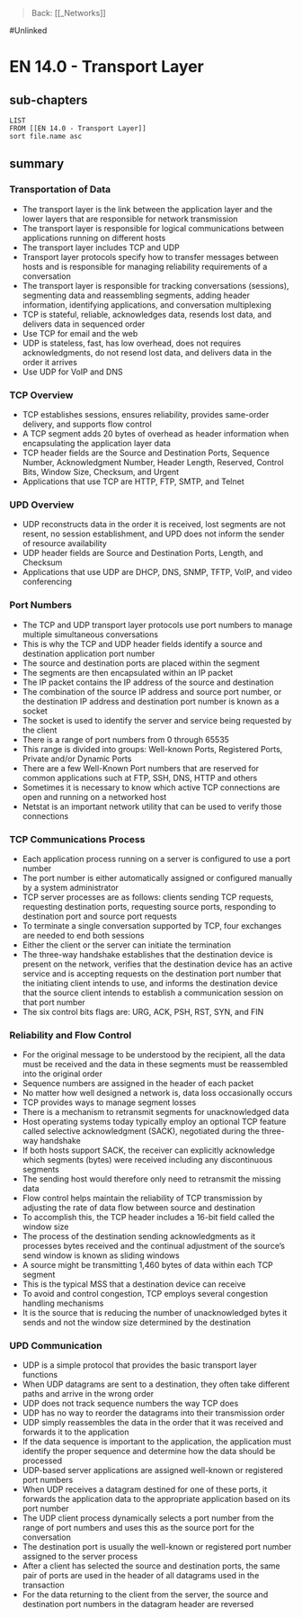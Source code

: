>Back: [[_Networks]]

#Unlinked 
# EN 14.0 - Transport Layer

## sub-chapters
```dataview
LIST
FROM [[EN 14.0 - Transport Layer]]
sort file.name asc
```
## summary
### Transportation of Data
- The transport layer is the link between the application layer and the lower layers that are responsible for network transmission
- The transport layer is responsible for logical communications between applications running on different hosts
- The transport layer includes TCP and UDP
- Transport layer protocols specify how to transfer messages between hosts and is responsible for managing reliability requirements of a conversation
- The transport layer is responsible for tracking conversations (sessions), segmenting data and reassembling segments, adding header information, identifying applications, and conversation multiplexing
- TCP is stateful, reliable, acknowledges data, resends lost data, and delivers data in sequenced order
- Use TCP for email and the web
- UDP is stateless, fast, has low overhead, does not requires acknowledgments, do not resend lost data, and delivers data in the order it arrives
- Use UDP for VoIP and DNS

### TCP Overview
- TCP establishes sessions, ensures reliability, provides same-order delivery, and supports flow control
- A TCP segment adds 20 bytes of overhead as header information when encapsulating the application layer data
- TCP header fields are the Source and Destination Ports, Sequence Number, Acknowledgment Number, Header Length, Reserved, Control Bits, Window Size, Checksum, and Urgent
- Applications that use TCP are HTTP, FTP, SMTP, and Telnet

### UPD Overview
- UDP reconstructs data in the order it is received, lost segments are not resent, no session establishment, and UPD does not inform the sender of resource availability
- UDP header fields are Source and Destination Ports, Length, and Checksum
- Applications that use UDP are DHCP, DNS, SNMP, TFTP, VoIP, and video conferencing

### Port Numbers
- The TCP and UDP transport layer protocols use port numbers to manage multiple simultaneous conversations
- This is why the TCP and UDP header fields identify a source and destination application port number
- The source and destination ports are placed within the segment
- The segments are then encapsulated within an IP packet
- The IP packet contains the IP address of the source and destination
- The combination of the source IP address and source port number, or the destination IP address and destination port number is known as a socket
- The socket is used to identify the server and service being requested by the client
- There is a range of port numbers from 0 through 65535
- This range is divided into groups: Well-known Ports, Registered Ports, Private and/or Dynamic Ports
- There are a few Well-Known Port numbers that are reserved for common applications such at FTP, SSH, DNS, HTTP and others
- Sometimes it is necessary to know which active TCP connections are open and running on a networked host
- Netstat is an important network utility that can be used to verify those connections

### TCP Communications Process
- Each application process running on a server is configured to use a port number
- The port number is either automatically assigned or configured manually by a system administrator
- TCP server processes are as follows: clients sending TCP requests, requesting destination ports, requesting source ports, responding to destination port and source port requests
- To terminate a single conversation supported by TCP, four exchanges are needed to end both sessions
- Either the client or the server can initiate the termination
- The three-way handshake establishes that the destination device is present on the network, verifies that the destination device has an active service and is accepting requests on the destination port number that the initiating client intends to use, and informs the destination device that the source client intends to establish a communication session on that port number
- The six control bits flags are: URG, ACK, PSH, RST, SYN, and FIN

### Reliability and Flow Control
- For the original message to be understood by the recipient, all the data must be received and the data in these segments must be reassembled into the original order
- Sequence numbers are assigned in the header of each packet
- No matter how well designed a network is, data loss occasionally occurs
- TCP provides ways to manage segment losses
- There is a mechanism to retransmit segments for unacknowledged data
- Host operating systems today typically employ an optional TCP feature called selective acknowledgment (SACK), negotiated during the three-way handshake
- If both hosts support SACK, the receiver can explicitly acknowledge which segments (bytes) were received including any discontinuous segments
- The sending host would therefore only need to retransmit the missing data
- Flow control helps maintain the reliability of TCP transmission by adjusting the rate of data flow between source and destination
- To accomplish this, the TCP header includes a 16-bit field called the window size
- The process of the destination sending acknowledgments as it processes bytes received and the continual adjustment of the source’s send window is known as sliding windows
- A source might be transmitting 1,460 bytes of data within each TCP segment
- This is the typical MSS that a destination device can receive
- To avoid and control congestion, TCP employs several congestion handling mechanisms
- It is the source that is reducing the number of unacknowledged bytes it sends and not the window size determined by the destination

### UPD Communication
- UDP is a simple protocol that provides the basic transport layer functions
- When UDP datagrams are sent to a destination, they often take different paths and arrive in the wrong order
- UDP does not track sequence numbers the way TCP does
- UDP has no way to reorder the datagrams into their transmission order
- UDP simply reassembles the data in the order that it was received and forwards it to the application
- If the data sequence is important to the application, the application must identify the proper sequence and determine how the data should be processed
- UDP-based server applications are assigned well-known or registered port numbers
- When UDP receives a datagram destined for one of these ports, it forwards the application data to the appropriate application based on its port number
- The UDP client process dynamically selects a port number from the range of port numbers and uses this as the source port for the conversation
- The destination port is usually the well-known or registered port number assigned to the server process
- After a client has selected the source and destination ports, the same pair of ports are used in the header of all datagrams used in the transaction
- For the data returning to the client from the server, the source and destination port numbers in the datagram header are reversed